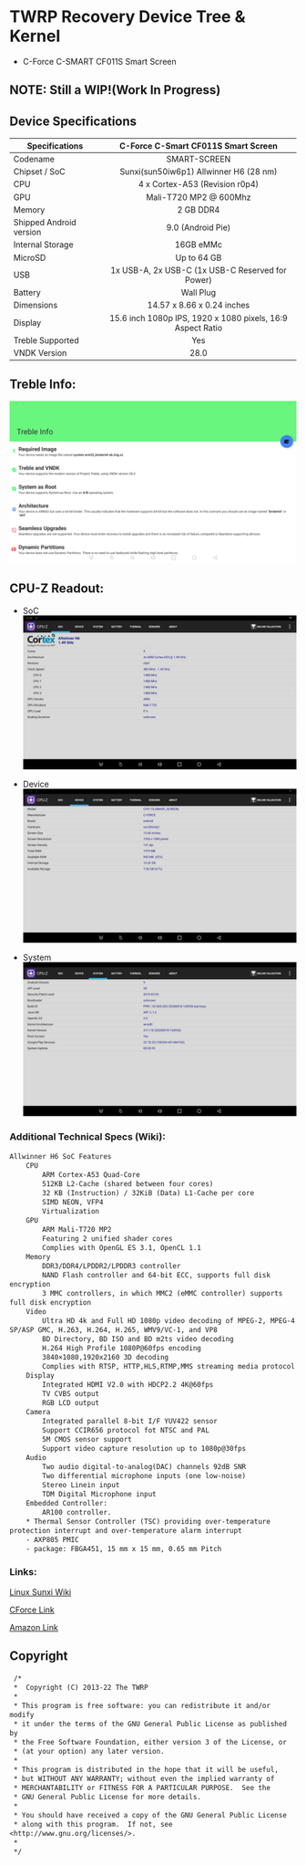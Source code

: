 # TWRP Recovery Device Tree & Kernel
* C-Force C-SMART CF011S Smart Screen

## NOTE: Still a WIP!(Work In Progress)

## Device Specifications

| Specifications          | C-Force C-Smart CF011S Smart Screen                                 |
| ----------------------- | :-----------------------------------------------------------------: |
| Codename                | SMART-SCREEN                                                        |
| Chipset / SoC           | Sunxi(sun50iw6p1) Allwinner H6 (28 nm)                              |
| CPU                     | 4 x Cortex-A53 (Revision r0p4)                                      |
| GPU                     | Mali-T720 MP2 @ 600Mhz                                              |
| Memory                  | 2 GB DDR4                                                           |
| Shipped Android version | 9.0 (Android Pie)                                                   |
| Internal Storage        | 16GB eMMc                                                           |
| MicroSD                 | Up to 64 GB                                                         |
| USB                     | 1x USB-A, 2x USB-C (1x USB-C Reserved for Power)                    |
| Battery                 | Wall Plug                                                           |
| Dimensions              | 14.57 x 8.66 x 0.24 inches                                          |
| Display                 | 15.6 inch 1080p IPS, 1920 x 1080 pixels, 16:9 Aspect Ratio          |
| Treble Supported        | Yes                                                                 |
| VNDK Version            | 28.0                                                                |

## Treble Info:

![Treble Info Readout](Screenshot_TrebleInfo.png)

## CPU-Z Readout:

* SoC
![CPU-Z SoC](Screenshot_cpuz-soc.png)

* Device
![CPU-Z Device](Screenshot_cpuz-device.png)

* System
![CPU-Z System](Screenshot_cpuz-system.png)

### Additional Technical Specs (Wiki):
```
Allwinner H6 SoC Features
    CPU
        ARM Cortex-A53 Quad-Core
        512KB L2-Cache (shared between four cores)
        32 KB (Instruction) / 32KiB (Data) L1-Cache per core
        SIMD NEON, VFP4
        Virtualization
    GPU
        ARM Mali-T720 MP2
        Featuring 2 unified shader cores
        Complies with OpenGL ES 3.1, OpenCL 1.1
    Memory
        DDR3/DDR4/LPDDR2/LPDDR3 controller
        NAND Flash controller and 64-bit ECC, supports full disk encryption
        3 MMC controllers, in which MMC2 (eMMC controller) supports full disk encryption
    Video
        Ultra HD 4k and Full HD 1080p video decoding of MPEG-2, MPEG-4 SP/ASP GMC, H.263, H.264, H.265, WMV9/VC-1, and VP8
        BD Directory, BD ISO and BD m2ts video decoding
        H.264 High Profile 1080P@60fps encoding
        3840×1080,1920x2160 3D decoding
        Complies with RTSP, HTTP,HLS,RTMP,MMS streaming media protocol
    Display
        Integrated HDMI V2.0 with HDCP2.2 4K@60fps
        TV CVBS output
        RGB LCD output
    Camera
        Integrated parallel 8-bit I/F YUV422 sensor
        Support CCIR656 protocol fot NTSC and PAL
        5M CMOS sensor support
        Support video capture resolution up to 1080p@30fps
    Audio
        Two audio digital-to-analog(DAC) channels 92dB SNR
        Two differential microphone inputs (one low-noise)
        Stereo Linein input
        TDM Digital Microphone input
    Embedded Controller:
        AR100 controller.
    * Thermal Sensor Controller (TSC) providing over-temperature protection interrupt and over-temperature alarm interrupt
    - AXP805 PMIC
    - package: FBGA451, 15 mm x 15 mm, 0.65 mm Pitch
```

### Links:

[Linux Sunxi Wiki](https://linux-sunxi.org/H6)

[CForce Link](https://cforcedesign.com/collections/frontpage/products/c-smart-the-world-s-first-portable-android-touch-display)

[Amazon Link](https://www.amazon.com/CF011S-Portable-Assistant-15-6inch-Compatible/dp/B08HQRNCDV)

## Copyright

```
 /*
 *  Copyright (C) 2013-22 The TWRP
 *
 * This program is free software: you can redistribute it and/or modify
 * it under the terms of the GNU General Public License as published by
 * the Free Software Foundation, either version 3 of the License, or
 * (at your option) any later version.
 *
 * This program is distributed in the hope that it will be useful,
 * but WITHOUT ANY WARRANTY; without even the implied warranty of
 * MERCHANTABILITY or FITNESS FOR A PARTICULAR PURPOSE.  See the
 * GNU General Public License for more details.
 *
 * You should have received a copy of the GNU General Public License
 * along with this program.  If not, see <http://www.gnu.org/licenses/>.
 *
 */
 ```
